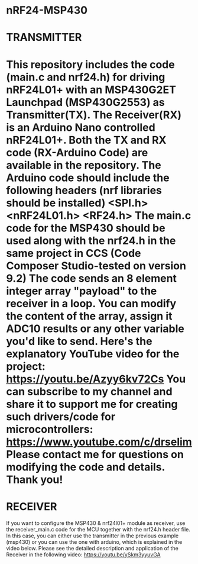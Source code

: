 # nRF24-MSP430
TRANSMITTER
===========
This repository includes the code (main.c and nrf24.h) for driving nRF24L01+ with an MSP430G2ET Launchpad (MSP430G2553) as Transmitter(TX).
The Receiver(RX) is an Arduino Nano controlled nRF24L01+.
Both the TX and RX code (RX-Arduino Code) are available in the repository. The Arduino code should include the following headers (nrf libraries should be installed)
<SPI.h> <nRF24L01.h> <RF24.h>
The main.c code for the MSP430 should be used along with the nrf24.h in the same project in CCS (Code Composer Studio-tested on version 9.2)
The code sends an 8 element integer array "payload" to the receiver in a loop. You can modify the content of the array, assign it ADC10 results or any other variable you'd like to send. 
Here's the explanatory YouTube video for the project:
https://youtu.be/Azyy6kv72Cs
You can subscribe to my channel and share it to support me for creating such drivers/code for microcontrollers:
https://www.youtube.com/c/drselim
Please contact me for questions on modifying the code and details.
Thank you!
===========

RECEIVER
===========
If you want to configure the MSP430 & nrf24l01+ module as receiver, use the receiver_main.c code for the MCU together with the nrf24.h header file. In this case, you can either use the transmitter in the previous example (msp430) or you can use the one with arduino, which is explained in the video below.
Please see the detailed description and application of the Receiver in the following video:
https://youtu.be/ySkm3yyuvGA
